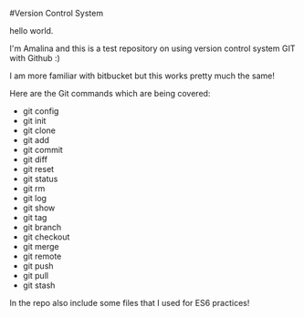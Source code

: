 #Version Control System

hello world.

I'm Amalina and this is a test repository on using version control system GIT with Github :)

I am more familiar with bitbucket but this works pretty much the same!

Here are the Git commands which are being covered:
* git config
* git init
* git clone
* git add
* git commit
* git diff
* git reset
* git status
* git rm
* git log
* git show
* git tag
* git branch
* git checkout
* git merge
* git remote
* git push
* git pull
* git stash

In the repo also include some files that I used for ES6 practices!
